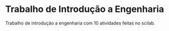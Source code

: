 # Trabalho de Introdução a Engenharia
Trabalho de introdução a engenharia com 10 atividades feitas no scilab.
